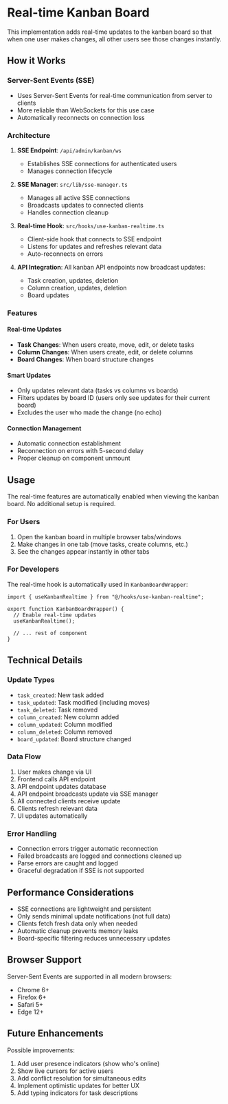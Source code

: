 # Real-time Kanban Board

This implementation adds real-time updates to the kanban board so that when one user makes changes, all other users see those changes instantly.

## How it Works

### Server-Sent Events (SSE)

- Uses Server-Sent Events for real-time communication from server to clients
- More reliable than WebSockets for this use case
- Automatically reconnects on connection loss

### Architecture

1. **SSE Endpoint**: `/api/admin/kanban/ws`

   - Establishes SSE connections for authenticated users
   - Manages connection lifecycle

2. **SSE Manager**: `src/lib/sse-manager.ts`

   - Manages all active SSE connections
   - Broadcasts updates to connected clients
   - Handles connection cleanup

3. **Real-time Hook**: `src/hooks/use-kanban-realtime.ts`

   - Client-side hook that connects to SSE endpoint
   - Listens for updates and refreshes relevant data
   - Auto-reconnects on errors

4. **API Integration**: All kanban API endpoints now broadcast updates:
   - Task creation, updates, deletion
   - Column creation, updates, deletion
   - Board updates

### Features

#### Real-time Updates

- **Task Changes**: When users create, move, edit, or delete tasks
- **Column Changes**: When users create, edit, or delete columns
- **Board Changes**: When board structure changes

#### Smart Updates

- Only updates relevant data (tasks vs columns vs boards)
- Filters updates by board ID (users only see updates for their current board)
- Excludes the user who made the change (no echo)

#### Connection Management

- Automatic connection establishment
- Reconnection on errors with 5-second delay
- Proper cleanup on component unmount

## Usage

The real-time features are automatically enabled when viewing the kanban board. No additional setup is required.

### For Users

1. Open the kanban board in multiple browser tabs/windows
2. Make changes in one tab (move tasks, create columns, etc.)
3. See the changes appear instantly in other tabs

### For Developers

The real-time hook is automatically used in `KanbanBoardWrapper`:

```tsx
import { useKanbanRealtime } from "@/hooks/use-kanban-realtime";

export function KanbanBoardWrapper() {
  // Enable real-time updates
  useKanbanRealtime();

  // ... rest of component
}
```

## Technical Details

### Update Types

- `task_created`: New task added
- `task_updated`: Task modified (including moves)
- `task_deleted`: Task removed
- `column_created`: New column added
- `column_updated`: Column modified
- `column_deleted`: Column removed
- `board_updated`: Board structure changed

### Data Flow

1. User makes change via UI
2. Frontend calls API endpoint
3. API endpoint updates database
4. API endpoint broadcasts update via SSE manager
5. All connected clients receive update
6. Clients refresh relevant data
7. UI updates automatically

### Error Handling

- Connection errors trigger automatic reconnection
- Failed broadcasts are logged and connections cleaned up
- Parse errors are caught and logged
- Graceful degradation if SSE is not supported

## Performance Considerations

- SSE connections are lightweight and persistent
- Only sends minimal update notifications (not full data)
- Clients fetch fresh data only when needed
- Automatic cleanup prevents memory leaks
- Board-specific filtering reduces unnecessary updates

## Browser Support

Server-Sent Events are supported in all modern browsers:

- Chrome 6+
- Firefox 6+
- Safari 5+
- Edge 12+

## Future Enhancements

Possible improvements:

1. Add user presence indicators (show who's online)
2. Show live cursors for active users
3. Add conflict resolution for simultaneous edits
4. Implement optimistic updates for better UX
5. Add typing indicators for task descriptions
